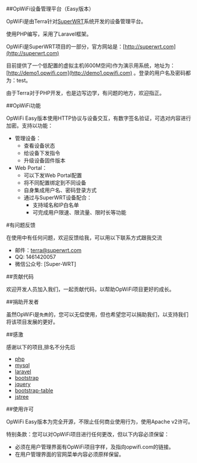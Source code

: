 
##OpWiFi设备管理平台（Easy版本）

OpWiFi是由Terra针对[SuperWRT](http://superwrt.com)系统开发的设备管理平台。

使用PHP编写，采用了Laravel框架。

OpWiFi是SuperWRT项目的一部分，官方网站是：[http://superwrt.com](http://superwrt.com)

目前提供了一个低配置的虚拟主机(600M空间)作为演示用系统，地址为：[http://demo1.opwifi.com](http://demo1.opwifi.com) 。登录的用户名及密码都为：test。

由于Terra对于PHP开发，也是边写边学，有问题的地方，欢迎指正。

##OpWiFi功能

OpWiFi Easy版本使用HTTP协议与设备交互，有数字签名验证，可选对内容进行加密。支持以功能：

* 管理设备：
    * 查看设备状态
    * 给设备下发指令
    * 升级设备固件版本
* Web Portal：
    * 可以下发Web Portal配置
    * 将不同配置绑定到不同设备
    * 自身集成用户名、密码登录方式
    * 通过与SuperWRT设备配合：
        * 支持域名和IP白名单
        * 可完成用户限速、限流量、限时长等功能

#有问题反馈

在使用中有任何问题，欢迎反馈给我，可以用以下联系方式跟我交流

* 邮件：[terra@superwrt.com](terra@superwrt.com)
* QQ: 1461420057
* 微信公众号: [Super-WRT]


##贡献代码

欢迎开发人员加入我们，一起贡献代码，以帮助OpWiFi项目更好的成长。

##捐助开发者

虽然OpWiFi是`免费`的，您可以无偿使用，但也希望您可以捐助我们，以支持我们将该项目发展的更好。

##感激

感谢以下的项目,排名不分先后

* [php](http://www.php.net)
* [mysql](http://www.mysql.com)
* [laravel](http://laravel.com)
* [bootstrap](http://getbootstrap.com)
* [jquery](http://jquery.com)
* [bootstrap-table](http://bootstrap-table.wenzhixin.net.cn)
* [jstree](http://www.jstree.com)

##使用许可

OpWiFi Easy版本为完全开源，不限止任何商业使用行为，使用Apache v2许可。

特别条款：您可以对OpWiFi项目进行任何更改，但以下内容必须保留：

* 必须在用户管理界面有OpWiFi项目字样，及指向opwifi.com的链接。
* 在用户管理界面的官网菜单内容必须原样保留。
